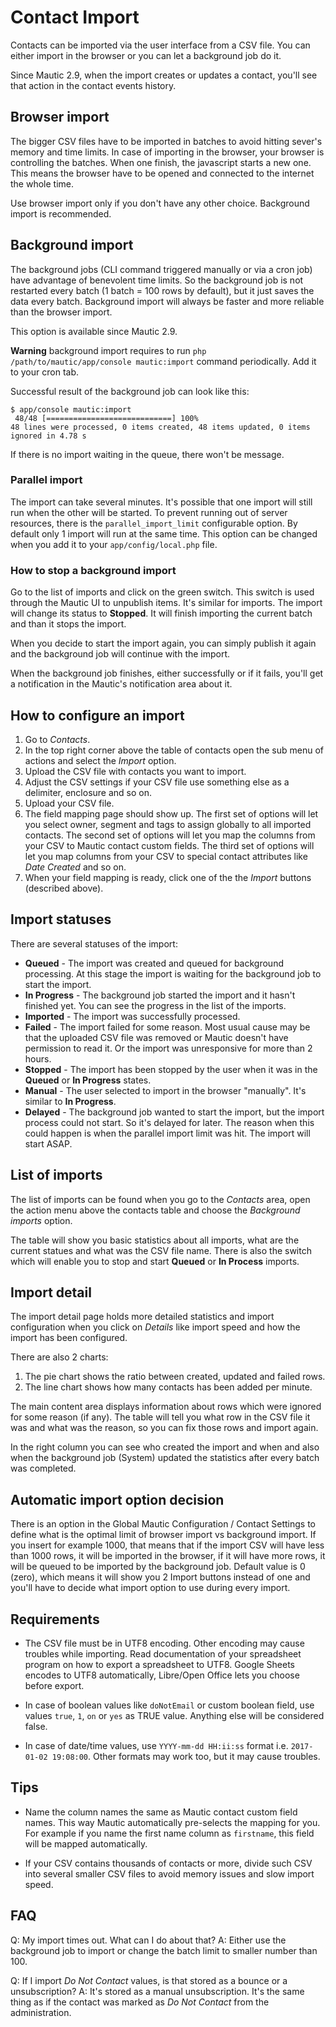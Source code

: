 # Contact Import

Contacts can be imported via the user interface from a CSV file. You can either import in the browser or you can let a background job do it.

Since Mautic 2.9, when the import creates or updates a contact, you'll see that action in the contact events history.

## Browser import

The bigger CSV files have to be imported in batches to avoid hitting sever's memory and time limits. In case of importing in the browser, your browser is controlling the batches. When one finish, the javascript starts a new one. This means the browser have to be opened and connected to the internet the whole time.

Use browser import only if you don't have any other choice. Background import is recommended.

## Background import

The background jobs (CLI command triggered manually or via a cron job) have advantage of benevolent time limits. So the background job is not restarted every batch (1 batch = 100 rows by default), but it just saves the data every batch. Background import will always be faster and more reliable than the browser import.

This option is available since Mautic 2.9.

**Warning** background import requires to run `php /path/to/mautic/app/console mautic:import` command periodically. Add it to your cron tab.

Successful result of the background job can look like this:
```
$ app/console mautic:import
 48/48 [============================] 100%
48 lines were processed, 0 items created, 48 items updated, 0 items ignored in 4.78 s
```
If there is no import waiting in the queue, there won't be message.

### Parallel import

The import can take several minutes. It's possible that one import will still run when the other will be started. To prevent running out of server resources, there is the `parallel_import_limit` configurable option. By default only 1 import will run at the same time. This option can be changed when you add it to your `app/config/local.php` file.

### How to stop a background import

Go to the list of imports and click on the green switch. This switch is used through the Mautic UI to unpublish items. It's similar for imports. The import will change its status to **Stopped**. It will finish importing the current batch and than it stops the import.

When you decide to start the import again, you can simply publish it again and the background job will continue with the import.

When the background job finishes, either successfully or if it fails, you'll get a notification in the Mautic's notification area about it.

## How to configure an import

1. Go to *Contacts*.
2. In the top right corner above the table of contacts open the sub menu of actions and select the *Import* option.
3. Upload the CSV file with contacts you want to import.
4. Adjust the CSV settings if your CSV file use something else as a delimiter, enclosure and so on.
5. Upload your CSV file.
6. The field mapping page should show up. The first set of options will let you select owner, segment and tags to assign globally to all imported contacts. The second set of options will let you map the columns from your CSV to Mautic contact custom fields. The third set of options will let you map columns from your CSV to special contact attributes like *Date Created* and so on.
7. When your field mapping is ready, click one of the the *Import* buttons (described above).

## Import statuses

There are several statuses of the import:
- **Queued** - The import was created and queued for background processing. At this stage the import is waiting for the background job to start the import.
- **In Progress** - The background job started the import and it hasn't finished yet. You can see the progress in the list of the imports.
- **Imported** - The import was successfully processed.
- **Failed** - The import failed for some reason. Most usual cause may be that the uploaded CSV file was removed or Mautic doesn't have permission to read it. Or the import was unresponsive for more than 2 hours.
- **Stopped** - The import has been stopped by the user when it was in the **Queued** or **In Progress** states.
- **Manual** - The user selected to import in the browser "manually". It's similar to **In Progress**.
- **Delayed** - The background job wanted to start the import, but the import process could not start. So it's delayed for later. The reason when this could happen is when the parallel import limit was hit. The import will start ASAP.

## List of imports

The list of imports can be found when you go to the *Contacts* area, open the action menu above the contacts table and choose the *Background imports* option.

The table will show you basic statistics about all imports, what are the current statues and what was the CSV file name. There is also the switch which will enable you to stop and start **Queued** or **In Process** imports.

## Import detail

The import detail page holds more detailed statistics and import configuration when you click on *Details* like import speed and how the import has been configured.

There are also 2 charts:
1. The pie chart shows the ratio between created, updated and failed rows.
2. The line chart shows how many contacts has been added per minute.

The main content area displays information about rows which were ignored for some reason (if any). The table will tell you what row in the CSV file it was and what was the reason, so you can fix those rows and import again.

In the right column you can see who created the import and when and also when the background job (System) updated the statistics after every batch was completed.

## Automatic import option decision

There is an option in the Global Mautic Configuration / Contact Settings to define what is the optimal limit of browser import vs background import. If you insert for example 1000, that means that if the import CSV will have less than 1000 rows, it will be imported in the browser, if it will have more rows, it will be queued to be imported by the background job. Default value is 0 (zero), which means it will show you 2 Import buttons instead of one and you'll have to decide what import option to use during every import.

## Requirements

- The CSV file must be in UTF8 encoding. Other encoding may cause troubles while importing. Read documentation of your spreadsheet program on how to export a spreadsheet to UTF8. Google Sheets encodes to UTF8 automatically, Libre/Open Office lets you choose before export.

- In case of boolean values like `doNotEmail` or custom boolean field, use values `true`, `1`, `on` or `yes` as TRUE value. Anything else will be considered false.

- In case of date/time values, use `YYYY-mm-dd HH:ii:ss` format i.e. `2017-01-02 19:08:00`. Other formats may work too, but it may cause troubles.

## Tips

- Name the column names the same as Mautic contact custom field names. This way Mautic automatically pre-selects the mapping for you. For example if you name the first name column as `firstname`, this field will be mapped automatically.

- If your CSV contains thousands of contacts or more, divide such CSV into several smaller CSV files to avoid memory issues and slow import speed.

## FAQ
Q: My import times out. What can I do about that?
A: Either use the background job to import or change the batch limit to smaller number than 100.

Q: If I import *Do Not Contact* values, is that stored as a bounce or a unsubscription?
A: It's stored as a manual unsubscription. It's the same thing as if the contact was marked as *Do Not Contact* from the administration.
